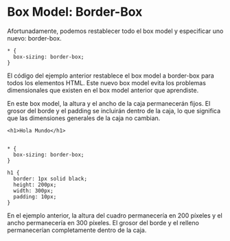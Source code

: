 # Box Model: Border-Box

Afortunadamente, podemos restablecer todo el box model y especificar uno nuevo: border-box.

~~~
* {
  box-sizing: border-box;
}
~~~

El código del ejemplo anterior restablece el box model a border-box para todos los elementos HTML. Este nuevo box model evita los problemas dimensionales que existen en el box model anterior que aprendiste.

En este box model, la altura y el ancho de la caja permanecerán fijos. El grosor del borde y el padding se incluirán dentro de la caja, lo que significa que las dimensiones generales de la caja no cambian.

~~~
<h1>Hola Mundo</h1>

 
* {
  box-sizing: border-box;
}
 
h1 {
  border: 1px solid black;
  height: 200px;
  width: 300px;
  padding: 10px;
}
~~~

En el ejemplo anterior, la altura del cuadro permanecería en 200 píxeles y el ancho permanecería en 300 píxeles. El grosor del borde y el relleno permanecerían completamente dentro de la caja.